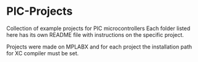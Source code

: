# PIC-Projects

Collection of example projects for PIC microcontrollers
Each folder listed here has its own README file with instructions on the specific project.

Projects were made on MPLABX and for each project the installation path for XC compiler must be set.
